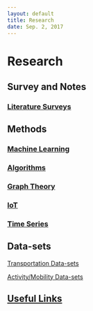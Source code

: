 ```yaml
---
layout: default
title: Research
date: Sep. 2, 2017
---
```

# Research

## Survey and Notes
### [Literature Surveys](Research/Literature-Survey)

## Methods

### [Machine Learning](MachineLearning)

### [Algorithms](Research/algorithms)

### [Graph Theory](Research/graphTheory) 

### [IoT](Research/ioT)

### [Time Series](Research/time-series)

## Data-sets

[Transportation Data-sets](Research/Data-sets/Transportation-Datasets)

[Activity/Mobility Data-sets](Research/Data-sets/Data-set-Preparation)

## [Useful Links](usefulLinks)